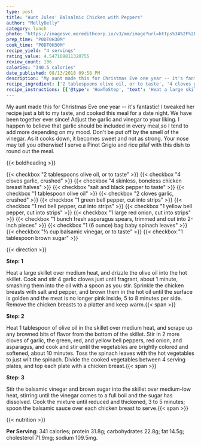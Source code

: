 ```yaml
---
type: post
title: "Aunt Jules' Balsalmic Chicken with Peppers"
author: "MellyBelly"
category: lunch
photo: "https://imagesvc.meredithcorp.io/v3/mm/image?url=https%3A%2F%2Fimages.media-allrecipes.com%2Fuserphotos%2F704268.jpg"
prep_time: "P0DT0H30M"
cook_time: "P0DT0H30M"
recipe_yield: "4 servings"
rating_value: 4.547169811320755
review_count: 106
calories: "340.5 calories"
date_published: 08/13/2018 09:58 PM
description: "My aunt made this for Christmas Eve one year -- it's fantastic! I tweaked her recipe just a bit to my taste, and cooked this meal for a date night. We have been together ever since! Adjust the garlic and vinegar to your liking. I happen to believe that garlic should be included in every meal,so I tend to add more depending on my mood. Don't be put off by the smell of the vinegar. As it cooks down, it becomes sweet and not as strong. Your nose may tell you otherwise! I serve a Pinot Grigio and rice pilaf with this dish to round out the meal."
recipe_ingredient: ['2 tablespoons olive oil, or to taste', '4 cloves garlic, crushed', '4 skinless, boneless chicken breast halves', 'salt and black pepper to taste', '1 tablespoon olive oil', '2 cloves garlic, crushed', '1 green bell pepper, cut into strips', '1 red bell pepper, cut into strips', '1 yellow bell pepper, cut into strips', '1 large red onion, cut into strips', '1 bunch fresh asparagus spears, trimmed and cut into 2-inch pieces ', '1 (6 ounce) bag baby spinach leaves', '⅓ cup balsamic vinegar, or to taste', '1 tablespoon brown sugar']
recipe_instructions: [{'@type': 'HowToStep', 'text': 'Heat a large skillet over medium heat, and drizzle the olive oil into the hot skillet. Cook and stir 4 garlic cloves just until fragrant, about 1 minute, smashing them into the oil with a spoon as you stir.  Sprinkle the chicken breasts with salt and pepper, and brown them in the hot oil until the surface is golden and the meat is no longer pink inside, 5 to 8 minutes per side. Remove the chicken breasts to a platter and keep warm.\n'}, {'@type': 'HowToStep', 'text': 'Heat 1 tablespoon of olive oil in the skillet over medium heat, and scrape up any browned bits of flavor from the bottom of the skillet. Stir in 2 more cloves of garlic, the green, red, and yellow bell peppers, red onion, and asparagus, and cook and stir until the vegetables are brightly colored and softened, about 10 minutes. Toss the spinach leaves with the hot vegetables to just wilt the spinach. Divide the cooked vegetables between 4 serving plates, and top each plate with a chicken breast.\n'}, {'@type': 'HowToStep', 'text': 'Stir the balsamic vinegar and brown sugar into the skillet over medium-low heat, stirring until the vinegar comes to a full boil and the sugar has dissolved. Cook the mixture until reduced and thickened, 3 to 5 minutes; spoon the balsamic sauce over each chicken breast to serve.\n'}]
---
```


My aunt made this for Christmas Eve one year -- it's fantastic! I tweaked her recipe just a bit to my taste, and cooked this meal for a date night. We have been together ever since! Adjust the garlic and vinegar to your liking. I happen to believe that garlic should be included in every meal,so I tend to add more depending on my mood. Don't be put off by the smell of the vinegar. As it cooks down, it becomes sweet and not as strong. Your nose may tell you otherwise! I serve a Pinot Grigio and rice pilaf with this dish to round out the meal. 

{{< boldheading >}}

{{< checkbox "2 tablespoons olive oil, or to taste" >}}
{{< checkbox "4 cloves garlic, crushed" >}}
{{< checkbox "4  skinless, boneless chicken breast halves" >}}
{{< checkbox "salt and black pepper to taste" >}}
{{< checkbox "1 tablespoon olive oil" >}}
{{< checkbox "2 cloves garlic, crushed" >}}
{{< checkbox "1  green bell pepper, cut into strips" >}}
{{< checkbox "1  red bell pepper, cut into strips" >}}
{{< checkbox "1  yellow bell pepper, cut into strips" >}}
{{< checkbox "1 large red onion, cut into strips" >}}
{{< checkbox "1 bunch fresh asparagus spears, trimmed and cut into 2-inch pieces" >}}
{{< checkbox "1 (6 ounce) bag baby spinach leaves" >}}
{{< checkbox "⅓ cup balsamic vinegar, or to taste" >}}
{{< checkbox "1 tablespoon brown sugar" >}}


{{< direction >}}

**Step: 1**

Heat a large skillet over medium heat, and drizzle the olive oil into the hot skillet. Cook and stir 4 garlic cloves just until fragrant, about 1 minute, smashing them into the oil with a spoon as you stir.  Sprinkle the chicken breasts with salt and pepper, and brown them in the hot oil until the surface is golden and the meat is no longer pink inside, 5 to 8 minutes per side. Remove the chicken breasts to a platter and keep warm.{{< span >}}

**Step: 2**

Heat 1 tablespoon of olive oil in the skillet over medium heat, and scrape up any browned bits of flavor from the bottom of the skillet. Stir in 2 more cloves of garlic, the green, red, and yellow bell peppers, red onion, and asparagus, and cook and stir until the vegetables are brightly colored and softened, about 10 minutes. Toss the spinach leaves with the hot vegetables to just wilt the spinach. Divide the cooked vegetables between 4 serving plates, and top each plate with a chicken breast.{{< span >}}

**Step: 3**

Stir the balsamic vinegar and brown sugar into the skillet over medium-low heat, stirring until the vinegar comes to a full boil and the sugar has dissolved. Cook the mixture until reduced and thickened, 3 to 5 minutes; spoon the balsamic sauce over each chicken breast to serve.{{< span >}}

{{< nutrition >}}

**Per Serving:** 341 calories; protein 31.8g; carbohydrates 22.8g; fat 14.5g; cholesterol 71.9mg; sodium 109.5mg.